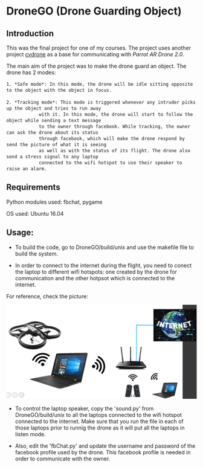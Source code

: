 # DroneGO (Drone Guarding Object)

## Introduction

This was the final project for one of my courses. The project uses another project [cvdrone](https://github.com/puku0x/cvdrone) as a base for communicating with 
*Parrot AR Drone 2.0*.

The main aim of the project was to make the drone guard an object. The drone has 2 modes:

	1. *Safe mode*: In this mode, the drone will be idle sitting opposite to the object with the object in focus.

	2. *Tracking mode*: This mode is triggered whenever any intruder picks up the object and tries to run away 
			    with it. In this mode, the drone will start to follow the object while sending a text message 
			    to the owner through facebook. While tracking, the owner can ask the drone about its status
			    through facebook, which will make the drone respond by send the picture of what it is seeing
			    as well as with the status of its flight. The drone also send a stress signal to any laptop
			    connected to the wifi hotspot to use their speaker to raise an alarm.

## Requirements

Python modules used: fbchat, pygame

OS used: Ubuntu 16.04

## Usage:

* To build the code, go to DroneGO/build/unix and use the makefile file to
build the system.

* In order to connect to the internet during the flight, you need to 
conect the laptop to different wifi hotspots: one created by the 
drone for communication and the other hotpsot which is connected to 
the internet.

For reference, check the picture:

![networking](https://github.com/nightstorm0909/DroneGO/blob/master/images/networking.png)

* To control the laptop speaker, copy the 'sound.py' from DroneGO/build/unix
to all the laptops connected to the wifi hotspot connected to the internet.
Make sure that you run the file in each of those laptops prior to 
runnig the drone as it will put all the laptops in listen mode.

* Also, edit the 'fbChat.py' and update the username and password of the facebook
profile used by the drone. This facebook profile is needed in order to communicate with the
owner.